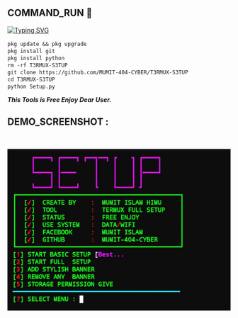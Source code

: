 <h2>COMMAND_RUN 🔻 </h2>

[![Typing SVG](https://readme-typing-svg.demolab.com?font=Fira+Code&pause=1000&color=FF2C10&background=31FF9400&width=435&lines=Termux+Full+Setup+Tool+Enjoy+Dear%F0%9F%A4%9F)](https://git.io/typing-svg)

```
pkg update && pkg upgrade
pkg install git
pkg install python
rm -rf T3RMUX-S3TUP
git clone https://github.com/MUMIT-404-CYBER/T3RMUX-S3TUP
cd T3RMUX-S3TUP
python Setup.py
```

___This Tools is Free Enjoy Dear User.___</br>

## DEMO_SCREENSHOT :
<br>
<p align="center">
<img src="__scr__/st.jpg"/>
</p>
